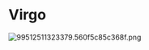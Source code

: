 # Virgo

![99512511323379.560f5c85c368f.png](virgo.github.com/repository/img/99512511323379.560f5c85c368f.png)
